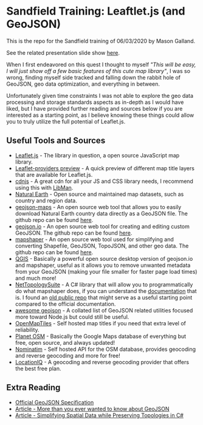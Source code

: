 # Sandfield Training: Leaftlet.js (and GeoJSON)

This is the repo for the Sandfield training of 06/03/2020 by Mason Galland.

See the related presentation slide show [here](https://docs.google.com/presentation/d/1iGdKCP3Dr7uYqI88oaLS0eGniOq8Dbamo2VpuXJWEUs/edit?usp=sharing).

When I first endeavored on this quest I thought to myself _"This will be easy, I will just show off a few basic features of this cute map library"_, I was so wrong, finding myself side tracked and falling down the rabbit hole of GeoJSON, geo data optimization, and everything in between. 

Unfortunately given time constraints I was not able to explore the geo data processing and storage standards aspects as in-depth as I would have liked, but I have provided further reading and sources below if you are interested as a starting point, as I believe knowing these things could allow you to truly utilize the full potential of Leaflet.js. 

## Useful Tools and Sources
* [Leaflet.js](https://leafletjs.com/) - The library in question, a open source JavaScript map library.
* [Leaflet-providers preview](https://leaflet-extras.github.io/leaflet-providers/preview/) - A quick preview of different map title layers that are available for Leaflet.js. 
* [cdnjs](https://cdnjs.com/) - A great cdn for all your JS and CSS library needs, I recommend using this with [LibMan](https://docs.microsoft.com/en-us/aspnet/core/client-side/libman/libman-vs).
* [Natural Earth](https://www.naturalearthdata.com/downloads/) - Open source and maintained map datasets, such as country and region data.
* [geojson-maps](https://geojson-maps.ash.ms/) - An open source web tool that allows you to easily download Natural Earth country data directly as a GeoJSON file. The github repo can be found [here](https://github.com/AshKyd/geojson-regions).
* [geojson.io](http://geojson.io/) - An open source web tool for creating and editing custom GeoJSON. The github repo can be found [here](https://github.com/mapbox/geojson.io).
* [mapshaper](https://mapshaper.org/) - An open source web tool used for simplifying and converting Shapefile, GeoJSON, TopoJSON, and other geo data. The github repo can be found [here](https://github.com/mbloch/mapshaper).
* [QGIS](https://www.qgis.org/en/site/) - Basically a powerful open source desktop version of geojson.io and mapshaper, useful as it allows you to remove unwanted metadata from your GeoJSON (making your file smaller for faster page load times) and much more!
* [NetTopologySuite](https://github.com/NetTopologySuite/NetTopologySuite) - A C# library that will allow you to programmatically do what mapshaper does, if you can understand the [documentation](http://nettopologysuite.github.io/NetTopologySuite/api/NetTopologySuite.html) that is. I found an [old public repo](https://github.com/capesean/TopologyPreservingSimplifier) that might serve as a useful starting point compared to the official documentation.  
* [awesome geojson](https://project-awesome.org/tmcw/awesome-geojson) - A collated list of GeoJSON related utilities focused more toward Node.js but could still be useful.
* [OpenMapTiles](https://openmaptiles.org/) - Self hosted map titles if you need that extra level of reliability. 
* [Planet OSM](https://planet.openstreetmap.org/) - Basically the Google Maps database of everything but free, open source, and always updated!
* [Nominatim](https://wiki.openstreetmap.org/wiki/Nominatim) - Self hosted API for the OSM database, provides geocoding and reverse geocoding and more for free!
* [LocationIQ](https://locationiq.com/) - A geocoding and reverse geocoding provider that offers the best free plan. 

## Extra Reading
* [Official GeoJSON Specification](https://tools.ietf.org/html/rfc7946)
* [Article - More than you ever wanted to know about GeoJSON](https://macwright.org/2015/03/23/geojson-second-bite.html)
* [Article - Simplifying Spatial Data while Preserving Topologies in C#](https://www.webfresh.co.za/2018/08/10/simplifying-spatial-data-while-preserving-topologies-in-c/)